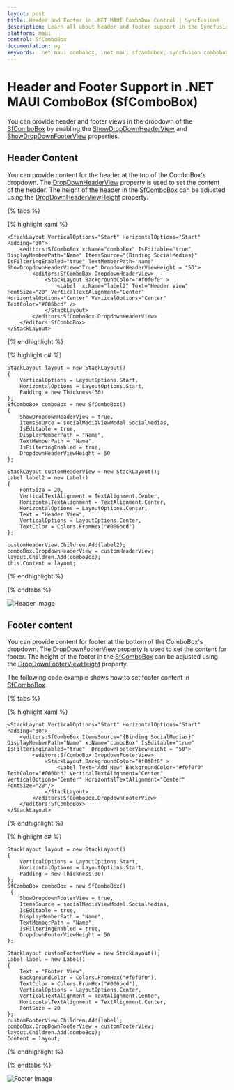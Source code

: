```yaml
---
layout: post
title: Header and Footer in .NET MAUI ComboBox Control | Syncfusion®
description: Learn all about header and footer support in the Syncfusion® MAUI ComboBox (SfComboBox) control and more.
platform: maui
control: SfComboBox
documentation: ug
keywords: .net maui combobox, .net maui sfcombobox, syncfusion combobox, combobox maui, .net maui dropdown list, .net maui select menu.
---
```


# Header and Footer Support in .NET MAUI ComboBox (SfComboBox)

You can provide header and footer views in the dropdown of the [SfComboBox](https://www.syncfusion.com/maui-controls/maui-combobox) by enabling the [ShowDropDownHeaderView](https://help.syncfusion.com/cr/maui/Syncfusion.Maui.Inputs.DropDownControls.DropDownListBase.html#Syncfusion_Maui_Inputs_DropDownControls_DropDownListBase_ShowDropDownHeaderView) and [ShowDropDownFooterView](https://help.syncfusion.com/cr/maui/Syncfusion.Maui.Inputs.DropDownControls.DropDownListBase.html#Syncfusion_Maui_Inputs_DropDownControls_DropDownListBase_ShowDropDownFooterView) properties.

## Header Content

You can provide content for the header at the top of the ComboBox's dropdown. The [DropDownHeaderView](https://help.syncfusion.com/cr/maui/Syncfusion.Maui.Inputs.DropDownControls.DropDownListBase.html#Syncfusion_Maui_Inputs_DropDownControls_DropDownListBase_DropDownHeaderView) property is used to set the content of the header. The height of the header in the [SfComboBox](https://www.syncfusion.com/maui-controls/maui-combobox) can be adjusted using the [DropDownHeaderViewHeight](https://help.syncfusion.com/cr/maui/Syncfusion.Maui.Inputs.DropDownControls.DropDownListBase.html#Syncfusion_Maui_Inputs_DropDownControls_DropDownListBase_DropDownHeaderViewHeight) property.

{% tabs %}

{% highlight xaml %}

    <StackLayout VerticalOptions="Start" HorizontalOptions="Start" Padding="30">
        <editors:SfComboBox x:Name="comboBox" IsEditable="true" DisplayMemberPath="Name" ItemsSource="{Binding SocialMedias}" IsFilteringEnabled="true" TextMemberPath="Name" ShowDropdownHeaderView="True" DropdownHeaderViewHeight = "50">
            <editors:SfComboBox.DropdownHeaderView>
                <StackLayout BackgroundColor="#f0f0f0" >
                    <Label  x:Name="label2" Text="Header View" FontSize="20" VerticalTextAlignment="Center" HorizontalOptions="Center" VerticalOptions="Center" TextColor="#006bcd" />
                </StackLayout>
            </editors:SfComboBox.DropdownHeaderView>        
        </editors:SfComboBox>
    </StackLayout>                  


{% endhighlight %}

{% highlight c# %}

    StackLayout layout = new StackLayout()
    {
        VerticalOptions = LayoutOptions.Start,
        HorizontalOptions = LayoutOptions.Start,
        Padding = new Thickness(30)
    };
    SfComboBox comboBox = new SfComboBox()
    {
        ShowDropdownHeaderView = true,
        ItemsSource = socialMediaViewModel.SocialMedias,
        IsEditable = true,
        DisplayMemberPath = "Name",
        TextMemberPath = "Name",
        IsFilteringEnabled = true,
        DropdownHeaderViewHeight = 50
    };

    StackLayout customHeaderView = new StackLayout();
    Label label2 = new Label()
    {
        FontSize = 20,
        VerticalTextAlignment = TextAlignment.Center,
        HorizontalTextAlignment = TextAlignment.Center,
        HorizontalOptions = LayoutOptions.Center,
        Text = "Header View",
        VerticalOptions = LayoutOptions.Center,
        TextColor = Colors.FromHex("#006bcd")
    };

    customHeaderView.Children.Add(label2);
    comboBox.DropdownHeaderView = customHeaderView;
    layout.Children.Add(comboBox);
    this.Content = layout;

{% endhighlight %}

{% endtabs %}

![Header Image](Images/HeaderFooter/headertemplate.png)

## Footer content

You can provide content for footer at the bottom of the ComboBox's dropdown. The [DropDownFooterView](https://help.syncfusion.com/cr/maui/Syncfusion.Maui.Inputs.DropDownControls.DropDownListBase.html#Syncfusion_Maui_Inputs_DropDownControls_DropDownListBase_DropdownFooterView) property is used to set the content for footer. The height of the footer in the [SfComboBox](https://www.syncfusion.com/maui-controls/maui-combobox) can be adjusted using the [DropDownFooterViewHeight](https://help.syncfusion.com/cr/maui/Syncfusion.Maui.Inputs.DropDownControls.DropDownListBase.html#Syncfusion_Maui_Inputs_DropDownControls_DropDownListBase_DropdownFooterViewHeight) property.

The following code example shows how to set footer content in [SfComboBox](https://www.syncfusion.com/maui-controls/maui-combobox).

{% tabs %}

{% highlight xaml %}

    <StackLayout VerticalOptions="Start" HorizontalOptions="Start" Padding="30">
        <editors:SfComboBox ItemsSource="{Binding SocialMedias}" DisplayMemberPath="Name" x:Name="comboBox" IsEditable="true" IsFilteringEnabled="true"  DropdownFooterViewHeight = "50">
            <editors:SfComboBox.DropdownFooterView>
                <StackLayout BackgroundColor="#f0f0f0" >
                    <Label Text="Add New" BackgroundColor="#f0f0f0" TextColor="#006bcd" VerticalTextAlignment="Center" VerticalOptions="Center" HorizontalTextAlignment="Center" FontSize="20"/>
                </StackLayout>
            </editors:SfComboBox.DropdownFooterView>
        </editors:SfComboBox>
    </StackLayout>                  

{% endhighlight %}

{% highlight c# %}

    StackLayout layout = new StackLayout()
    {
        VerticalOptions = LayoutOptions.Start,
        HorizontalOptions = LayoutOptions.Start,
        Padding = new Thickness(30)
    };
    SfComboBox comboBox = new SfComboBox()
     {
        ShowDropdownFooterView = true,
        ItemsSource = socialMediaViewModel.SocialMedias,
        IsEditable = true,
        DisplayMemberPath = "Name",
        TextMemberPath = "Name",
        IsFilteringEnabled = true,
        DropdownFooterViewHeight = 50
    };

    StackLayout customFooterView = new StackLayout();
    Label label = new Label() 
    { 
        Text = "Footer View", 
        BackgroundColor = Colors.FromHex("#f0f0f0"), 
        TextColor = Colors.FromHex("#006bcd"), 
        VerticalOptions = LayoutOptions.Center, 
        VerticalTextAlignment = TextAlignment.Center, 
        HorizontalTextAlignment = TextAlignment.Center, 
        FontSize = 20 
    };
    customFooterView.Children.Add(label);
    comboBox.DropDownFooterView = customFooterView;
    layout.Children.Add(comboBox);
    Content = layout;

{% endhighlight %}

{% endtabs %}

![Footer Image](Images/HeaderFooter/footertemplate.png)


